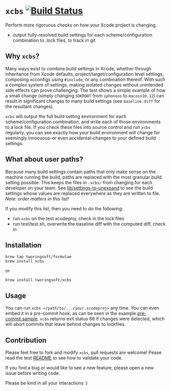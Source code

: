 # `xcbs` [![Build Status](https://travis-ci.org/TwoRingSoft/xcbs.svg?branch=master)](https://travis-ci.org/TwoRingSoft/xcbs)

Perform more rigoruous checks on how your Xcode project is changing.

- output fully-resolved build settings for each scheme/configuration combination to .lock files, to track in git

## Why `xcbs`?

Many ways exist to combine build settings in Xcode, whether through inheritance from Xcode defaults, project/target/configuration level settings, composing xcconfigs using `#include`, or any combination thereof. With such a complex system of settings, making isolated changes without unintended side effects can prove challenging. The test shows a simple example of how a small change (simply changing `SDKROOT` from `iphoneos` to `macosx10.12`) can result in significant changes to many build settings (see `baseline.diff` for the resultant changes).

`xcbs` will output the full build setting environment for each scheme/configuration combination, and write each of those environments to a lock file. If you check these files into source control and run `xcbs` regularly, you can see exactly how your build environment will change for seemingly innocuous–or even accidental–changes to your defined build settings.

## What about user paths?

Because many build settings contain paths that only make sense on the machine running the build, paths are replaced with the most granular build setting possible. This keeps the files in `.xcbs/` from changing for each developer on your team. See [lib/settings-to-unexpand](lib/settings-to-unexpand) to see the build settings whose values are replaced everywhere as they are written to file. _Note: order matters in this list!_

If you modify this list, then you need to do the following:

- run `xcbs` on the test xcodeproj, check in the lock files
- run test/test.sh, overwrite the baseline diff with the computed diff, check in

## Installation

```
brew tap tworingsoft/formulae
brew install xcbs
````

or

```
brew install tworingsoft/xcbs
```

## Usage

You can run `xcbs </path/to/.../your.xcodeproj>` any time. You can even embed it in a pre-commit hook, as can be seen in the example [pre-commit.sample](scripts/pre-commit.sample). `xcbs` returns exit status 66 if changes were detected, which will abort commits that leave behind changes to lockfiles.

## Contribution

Please feel free to fork and modify `xcbs`, pull requests are welcome! Pease read the test [README](test/README.md) to see how to validate your code.

If you find a bug or would like to see a new feature, please open a new issue before writing code.

Please be kind in all your interactions :)
